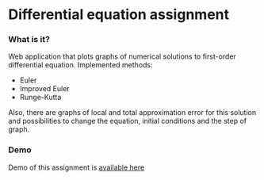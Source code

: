 # Differential equation assignment

### What is it?
Web application that plots graphs of numerical solutions to first-order differential equation. Implemented methods:
* Euler
* Improved Euler
* Runge-Kutta

Also, there are graphs of local and total approximation error for this solution and possibilities to change the equation, initial conditions and the step of graph.

### Demo 
Demo of this assignment is [available here](https://vanishmax.github.io/solving-de/)
